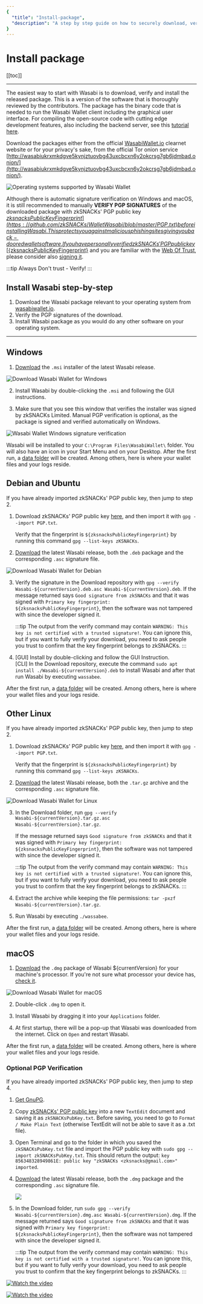 ```yaml
---
{
  "title": "Install-package",
  "description": "A step by step guide on how to securely download, verify and install the software packages of Wasabi for Linux, Windows and Mac. This is the Wasabi documentation, an archive of knowledge about the open-source, non-custodial and privacy-focused Bitcoin wallet for desktop."
}
---
```


# Install package

[[toc]]

---

The easiest way to start with Wasabi is to download, verify and install the released package.
This is a version of the software that is thoroughly reviewed by the contributors.
The package has the binary code that is needed to run the Wasabi Wallet client including the graphical user interface.
For compiling the open-source code with cutting edge development features, also including the backend server, see this [tutorial here](/using-wasabi/BuildSource.md).

Download the packages either from the official [WasabiWallet.io](https://wasabiwallet.io/) clearnet website or for your privacy's sake, from the official Tor onion service [http://wasabiukrxmkdgve5kynjztuovbg43uxcbcxn6y2okcrsg7gb6jdmbad.onion/](http://wasabiukrxmkdgve5kynjztuovbg43uxcbcxn6y2okcrsg7gb6jdmbad.onion/).

![Operating systems supported by Wasabi Wallet](/DownloadAll.png "Operating systems supported by Wasabi Wallet")

Although there is automatic signature verification on Windows and macOS, it is still recommended to manually **VERIFY PGP SIGNATURES** of the downloaded package with zkSNACKs' PGP public key [${zksnacksPublicKeyFingerprint}](https://github.com/zkSNACKs/WalletWasabi/blob/master/PGP.txt) before installing Wasabi.
This protects you against malicious phishing sites giving you back-doored wallet software.
If you have personally verified zkSNACKs' PGP public key [${zksnacksPublicKeyFingerprint}](https://github.com/zkSNACKs/WalletWasabi/blob/master/PGP.txt) and you are familiar with the [Web Of Trust](https://security.stackexchange.com/questions/147447/gpg-why-is-my-trusted-key-not-certified-with-a-trusted-signature), please consider also [signing it](https://www.gnupg.org/gph/en/manual/x334.html).

:::tip Always
Don't trust - Verify!
:::

## Install Wasabi step-by-step

1. Download the Wasabi package relevant to your operating system from [wasabiwallet.io](https://wasabiwallet.io).
2. Verify the PGP signatures of the download.
3. Install Wasabi package as you would do any other software on your operating system.

---

## Windows

1. [Download](https://wasabiwallet.io/#download) the `.msi` installer of the latest Wasabi release.

![Download Wasabi Wallet for Windows](/DownloadWindows.png "Download Wasabi Wallet for Windows")

2. Install Wasabi by double-clicking the `.msi` and following the GUI instructions.

3. Make sure that you see this window that verifies the installer was signed by zkSNACKs Limited.
Manual PGP verification is optional, as the package is signed and verified automatically on Windows.

![Wasabi Wallet Windows signature verification](/InstallWindowsSignature.png "Wasabi Wallet Windows signature verification")

Wasabi will be installed to your `C:\Program Files\WasabiWallet\` folder.
You will also have an icon in your Start Menu and on your Desktop. 
After the first run, a [data folder](/FAQ/FAQ-UseWasabi.md#where-can-i-find-the-wasabi-data-folder) will be created. 
Among others, here is where your wallet files and your logs reside.

## Debian and Ubuntu

If you have already imported zkSNACKs' PGP public key, then jump to step 2.

1. Download zkSNACKs' PGP public key [here](https://github.com/zkSNACKs/WalletWasabi/blob/master/PGP.txt), and then import it with `gpg --import PGP.txt`.

	Verify that the fingerprint is `${zksnacksPublicKeyFingerprint}` by running this command `gpg --list-keys zKSNACKs`.

2. [Download](https://wasabiwallet.io/#download) the latest Wasabi release, both the `.deb` package and the corresponding `.asc` signature file.

![Download Wasabi Wallet for Debian](/DownloadDeb.png "Download Wasabi Wallet for Debian")

3. Verify the signature in the Download repository with `gpg --verify Wasabi-${currentVersion}.deb.asc Wasabi-${currentVersion}.deb`.
If the message returned says `Good signature from zkSNACKs` and that it was signed with `Primary key fingerprint: ${zksnacksPublicKeyFingerprint}`, then the software was not tampered with since the developer signed it.

	:::tip
	The output from the verify command may contain `WARNING: This key is not certified with a trusted signature!`.
	You can ignore this, but if you want to fully verify your download, you need to ask people you trust to confirm that the key fingerprint belongs to zkSNACKs.
	:::

4. [GUI] Install by double-clicking and follow the GUI Instruction. <br>
   [CLI] In the Download repository, execute the command `sudo apt install ./Wasabi-${currentVersion}.deb` to install Wasabi and after that run Wasabi by executing `wassabee`.

After the first run, a [data folder](/FAQ/FAQ-UseWasabi.md#where-can-i-find-the-wasabi-data-folder) will be created.
Among others, here is where your wallet files and your logs reside.

## Other Linux

If you have already imported zkSNACKs' PGP public key, then jump to step 2.

1. Download zkSNACKs' PGP public key [here](https://github.com/zkSNACKs/WalletWasabi/blob/master/PGP.txt), and then import it with `gpg --import PGP.txt`.

	Verify that the fingerprint is `${zksnacksPublicKeyFingerprint}` by running this command `gpg --list-keys zKSNACKs`.

2. [Download](https://wasabiwallet.io/#download) the latest Wasabi release, both the `.tar.gz` archive and the corresponding `.asc` signature file.

![Download Wasabi Wallet for Linux](/DownloadTar.png "Download Wasabi Wallet for Linux")

3. In the Download folder, run `gpg --verify Wasabi-${currentVersion}.tar.gz.asc Wasabi-${currentVersion}.tar.gz`.

	If the message returned says `Good signature from zkSNACKs` and that it was signed with `Primary key fingerprint: ${zksnacksPublicKeyFingerprint}`, then the software was not tampered with since the developer signed it.

	:::tip
	The output from the verify command may contain `WARNING: This key is not certified with a trusted signature!`.
	You can ignore this, but if you want to fully verify your download, you need to ask people you trust to confirm that the key fingerprint belongs to zkSNACKs.
	:::

4. Extract the archive while keeping the file permissions: `tar -pxzf Wasabi-${currentVersion}.tar.gz`.

5. Run Wasabi by executing `./wassabee`.

After the first run, a [data folder](/FAQ/FAQ-UseWasabi.md#where-can-i-find-the-wasabi-data-folder) will be created.
Among others, here is where your wallet files and your logs reside.

## macOS

1. [Download](https://wasabiwallet.io/#download) the `.dmg` package of Wasabi ${currentVersion} for your machine's processor.
If you're not sure what processor your device has, [check it](https://www.howtogeek.com/706226/how-to-check-if-your-mac-is-using-an-intel-or-apple-silicon-processor/).

![Download Wasabi Wallet for macOS](/DownloadMac.png "Download Wasabi Wallet for macOS")

2. Double-click `.dmg` to open it.

3. Install Wasabi by dragging it into your `Applications` folder.

4. At first startup, there will be a pop-up that Wasabi was downloaded from the internet.
Click on `Open` and restart Wasabi.

After the first run, a [data folder](/FAQ/FAQ-UseWasabi.md#where-can-i-find-the-wasabi-data-folder) will be created.
Among others, here is where your wallet files and your logs reside.

### Optional PGP Verification

If you have already imported zkSNACKs' PGP public key, then jump to step 4.

1. [Get GnuPG](https://www.gnupg.org/download/index.html).

2. Copy [zkSNACKs' PGP public key](https://github.com/zkSNACKs/WalletWasabi/blob/master/PGP.txt) into a new `TextEdit` document and saving it as `zkSNACKsPubKey.txt`.
Before saving, you need to go to `Format / Make Plain Text` (otherwise TextEdit will not be able to save it as a .txt file).

3. Open Terminal and go to the folder in which you saved the `zkSNACKsPubKey.txt` file and import the PGP public key with `sudo gpg --import zkSNACKsPubKey.txt`.
This should return the output: `key 856348328949861E: public key "zkSNACKs <zksnacks@gmail.com>" imported`.

4. [Download](https://wasabiwallet.io/#download) the latest Wasabi release, both the `.dmg` package and the corresponding `.asc` signature file.

	![](/DownloadMac.png)

5. In the Download folder, run `sudo gpg --verify Wasabi-${currentVersion}.dmg.asc Wasabi-${currentVersion}.dmg`.
If the message returned says `Good signature from zkSNACKs` and that it was signed with `Primary key fingerprint: ${zksnacksPublicKeyFingerprint}`, then the software was not tampered with since the developer signed it.

	:::tip
	The output from the verify command may contain `WARNING: This key is not certified with a trusted signature!`.
	You can ignore this, but if you want to fully verify your download, you need to ask people you trust to confirm that the key fingerprint belongs to zkSNACKs.
	:::

[![Watch the video](https://img.youtube.com/vi/ry6qIyQmzRE/maxresdefault.jpg)](https://youtu.be/ry6qIyQmzRE)

[![Watch the video](https://img.youtube.com/vi/QHIpEYYqddE/maxresdefault.jpg)](https://youtu.be/QHIpEYYqddE)
